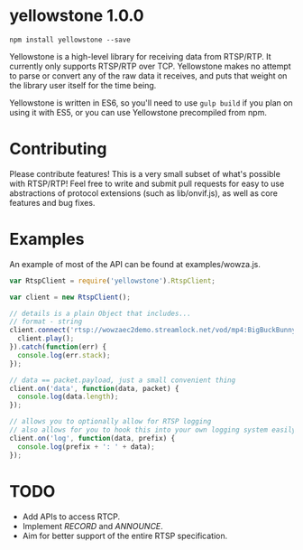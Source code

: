 yellowstone 1.0.0
===

```
npm install yellowstone --save
```

Yellowstone is a high-level library for receiving data from RTSP/RTP. It
currently only supports RTSP/RTP over TCP. Yellowstone makes no attempt to parse
or convert any of the raw data it receives, and puts that weight on the
library user itself for the time being.

Yellowstone is written in ES6, so you'll need to use `gulp build` if you plan
on using it with ES5, or you can use Yellowstone precompiled from npm.

Contributing
===

Please contribute features! This is a very small subset of what's possible
with RTSP/RTP! Feel free to write and submit pull requests for easy to use
abstractions of protocol extensions (such as lib/onvif.js), as well as core
features and bug fixes.

Examples
===

An example of most of the API can be found at examples/wowza.js.

```js
var RtspClient = require('yellowstone').RtspClient;

var client = new RtspClient();

// details is a plain Object that includes...
// format - string
client.connect('rtsp://wowzaec2demo.streamlock.net/vod/mp4:BigBuckBunny_115k.mov').then(function(details) {
  client.play();
}).catch(function(err) {
  console.log(err.stack);
});

// data == packet.payload, just a small convenient thing
client.on('data', function(data, packet) {
  console.log(data.length);
});

// allows you to optionally allow for RTSP logging
// also allows for you to hook this into your own logging system easily
client.on('log', function(data, prefix) {
  console.log(prefix + ': ' + data);
});
```

TODO
===

- Add APIs to access RTCP.
- Implement *RECORD* and *ANNOUNCE*.
- Aim for better support of the entire RTSP specification.
